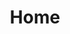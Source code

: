 ---
layout: homepage
title: Home
ref: home
permalink: /

hero: |
    Welcome to Hooked-Up Charters: a salmon and fishing charter based out of Pender Harbour, Sunshine&nbsp;Coast,&nbsp;B.C.

social-intro: Follow us on&#58;

social-media:
    - icon: icon-instagram.svg
      url: #
    - icon: icon-twitter.svg
      url: #
    - icon: icon-facebook.svg
      url: #

page-intro: Fish with us for a day, and we promise that you’ll leave with the adventure of a lifetime

call-to-action: 
    - text: Call 1-604-803-4279 to book
      url: tell&#58;1-604-803-4279
teaser:
    - image: img-home-row-1.jpg
      image-alt: 
      title: Fish with the latest technology
      description: Embrace local scenery that will take your breath away, while riding comfortably in our 23ft Grady White boat. This fishing machine was built for the sea, equipped with a large open deck to provide stability and comfort, and with all the latest fish finder technologies, including navigation radar GPS.
      call-to-action: Learn more our boat
      call-to-action-url: #
    - image: img-home-row-2.jpg
      title: Fishing with Hooked-Up Charters in beautiful B.C.
      description: Fishing in Pender Harbour is always an adventure. Depending on the tide, weather and number of guests, we fish from Powell River to Halfmoon Bay, and across the Georgia Straight to Texada and Lasqueti Islands.
      call-to-action: Learn more about fishing with us
      call-to-action-url: #
---